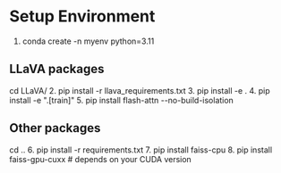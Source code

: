 # Setup Environment
1. conda create -n myenv python=3.11

## LLaVA packages
cd LLaVA/
2. pip install -r llava_requirements.txt
3. pip install -e .
4. pip install -e ".[train]"
5. pip install flash-attn --no-build-isolation

## Other packages
cd ..
6. pip install -r requirements.txt
7. pip install faiss-cpu
8. pip install faiss-gpu-cuxx # depends on your CUDA version

